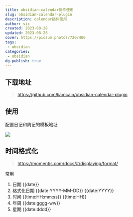```yaml
---
title: obsidian-calendar插件使用
slug: obsidian-calendar-plugin
description: calendar插件使用
author: six
created: 2023-08-28
updated: 2023-08-28
cover: https://picsum.photos/720/400
tags:
 - obsidian
categories:
 - obsidian
dg-publish: true
---
```

## 下载地址

> https://github.com/liamcain/obsidian-calendar-plugin

## 使用

配置日记和周记的模板地址

![](https://s.sixmillions.cn/img/2023/08/28/031202733.png)

## 时间格式化

> https://momentjs.com/docs/#/displaying/format/

常用

1. 日期 \{\{date\}\}
2. 格式化日期 \{\{date:YYYY-MM-DD\}\}   \{\{date:YYYY\}\}
3. 时间 \{\{time:HH:mm:ss\}\} \{\{time:HH\}\}
4. 年周 \{\{date:gggg-ww\}\}
5. 星期 \{\{date:dddd\}\}